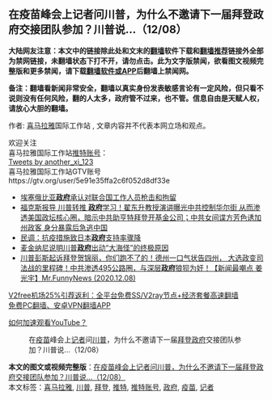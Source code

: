  <h2>在疫苗峰会上记者问川普，为什么不邀请下一届拜登政府交接团队参加？川普说…（12/08）</h2> <p class="notice"><b>大陆网友注意：本文中的链接除此处和文末的<a href="https://github.com/bannedbook/fanqiang" >翻墙</a>软件下载和<a href="https://github.com/killgcd/justmysocks/blob/master/README.md">翻墙推荐</a>链接外全部为禁网链接，未翻墙状态下打不开，请勿点击。此为文字版禁闻，欲看图文视频完整版和更多禁闻，请下载<a href="https://github.com/bannedbook/fanqiang">翻墙软件或APP</a>后翻墙上禁闻网。</p><p>备注：翻墙看新闻非常安全，翻墙以真实身份发表敏感言论有一定风险，但只看不说则没有任何风险，翻的人太多，政府管不过来，也不管。信息自由是天赋人权，请放心大胆的翻墙。</b></p>  <div class="entry"> <p>作者: <a href="https://www.bannedbook.org/bnews/tag/%e5%96%9c%e9%a9%ac%e6%8b%89%e9%9b%85/" class="st_tag internal_tag" rel="tag" title="标签 喜马拉雅 下的日志">喜马拉雅</a>国际工作站 , 文章内容并不代表本网立场和观点。</p> <figure></figure> <p>欢迎关注<br /> 喜马拉雅国际工作站<a href="https://www.bannedbook.org/bnews/tag/%E6%8E%A8%E7%89%B9%E8%B4%A6%E5%8F%B7/" class="st_tag internal_tag" rel="tag" title="标签 推特账号 下的日志">推特账号</a>：<br /> <a class="twitter-timeline" data-width="500" data-height="750" data-dnt="true" href="https://twitter.com/another_xi_123?ref_src=twsrc%5Etfw">Tweets by another_xi_123</a><br /> 喜马拉雅国际工作站GTV账号<br /> https://gtv.org/user/5e91e35ffa2c6f052d8df33e</p>  <ul class='op-related-articles' title='相关阅读'> <li><a href='https://www.bannedbook.org/bnews/baitai/20201209/1444723.html' target='_blank'>埃塞俄比亚<b>政府</b>承认对联合国工作人员枪击和拘留</a></li> <li><a href='https://www.bannedbook.org/bnews/bannedvideo/20201209/1444671.html' target='_blank'>福克斯报导 川普转推 <b>政府</b>学习！翟东升教授演讲曝光中共控制华尔街 从而渗透美国政坛核心圈，暗示中共助亨特拜登开基金公司；中共女间谍方芳色诱加州政客 身分暴露后急逃中国</a></li> <li><a href='https://www.bannedbook.org/bnews/baitai/20201209/1444591.html' target='_blank'>民调：抗疫措施致日本<b>政府</b>支持率骤降</a></li> <li><a href='https://www.bannedbook.org/bnews/comments/20201209/1444575.html' target='_blank'>麦金纳尼说明川普<b>政府</b>出动“大海怪”的终极原因</a></li> <li><a href='https://www.bannedbook.org/bnews/cbnews/20201209/1444560.html' target='_blank'>川普彭斯起诉拜登贺锦丽，你们跑不了的！德州一口气状告四州， 大选政变司法战的里程碑！中共渗透495公路圈，与深层<b>政府</b>狼狈为奸！【新闻最嘲点 姜光宇】Mr.FunnyNews (2020.12.08)‬</a></li> </ul> <p class="texttj"> <a href="https://www.bannedbook.org/forum23/topic22702.html" target="_blank">V2free机场25%引荐返利：全平台免费SS/V2ray节点+经济套餐高速翻墙</a><br/> <a href="https://github.com/bannedbook/fanqiang/wiki/%E7%A6%81%E9%97%BB%E7%BD%91%E5%AE%89%E5%8D%93%E7%BF%BB%E5%A2%99%E6%96%B0%E9%97%BBAPP" target="_blank">免费PC翻墙、安卓VPN翻墙APP</a></p><p><a href='https://www.bannedbook.org/bnews/topimagenews/20180409/925596.html' target='_blank'>如何加速观看YouTube？ </a></p> <figure class='op-interactive'><figcaption>在<a href="https://www.bannedbook.org/bnews/tag/%e7%96%ab%e8%8b%97/" class="st_tag internal_tag" rel="tag" title="标签 疫苗 下的日志">疫苗</a>峰会上<a href="https://www.bannedbook.org/bnews/tag/%E8%AE%B0%E8%80%85/" class="st_tag internal_tag" rel="tag" title="标签 记者 下的日志">记者</a>问<a href="https://www.bannedbook.org/bnews/tag/%e5%b7%9d%e6%99%ae/" class="st_tag internal_tag" rel="tag" title="标签 川普 下的日志">川普</a>，为什么不邀请下一届<a href="https://www.bannedbook.org/bnews/tag/%e6%8b%9c%e7%99%bb/" class="st_tag internal_tag" rel="tag" title="标签 拜登 下的日志">拜登</a><a href="https://www.bannedbook.org/bnews/tag/%e6%94%bf%e5%ba%9c/" class="st_tag internal_tag" rel="tag" title="标签 政府 下的日志">政府</a>交接团队参加？川普说…（12/08）</figcaption></figure> </p> <a name='sharetosocial'></a>       <div><b>本文的图文或视频完整版</b>：<a href='https://www.bannedbook.org/bnews/bannedvideo/20201209/1444732.html'>在疫苗峰会上记者问川普，为什么不邀请下一届拜登政府交接团队参加？川普说…（12/08）</a></div>  </div><!--END ENTRY--> <div class="postfooter"> <div>本文标签：<a href="https://www.bannedbook.org/bnews/tag/%e5%96%9c%e9%a9%ac%e6%8b%89%e9%9b%85/" rel="tag">喜马拉雅</a>, <a href="https://www.bannedbook.org/bnews/tag/%e5%b7%9d%e6%99%ae/" rel="tag">川普</a>, <a href="https://www.bannedbook.org/bnews/tag/%e6%8b%9c%e7%99%bb/" rel="tag">拜登</a>, <a href="https://www.bannedbook.org/bnews/tag/%e6%8e%a8%e7%89%b9/" rel="tag">推特</a>, <a href="https://www.bannedbook.org/bnews/tag/%E6%8E%A8%E7%89%B9%E8%B4%A6%E5%8F%B7/" rel="tag">推特账号</a>, <a href="https://www.bannedbook.org/bnews/tag/%e6%94%bf%e5%ba%9c/" rel="tag">政府</a>, <a href="https://www.bannedbook.org/bnews/tag/%e7%96%ab%e8%8b%97/" rel="tag">疫苗</a>, <a href="https://www.bannedbook.org/bnews/tag/%E8%AE%B0%E8%80%85/" rel="tag">记者</a></div>  </div><!--END POSTFOOTER--> 